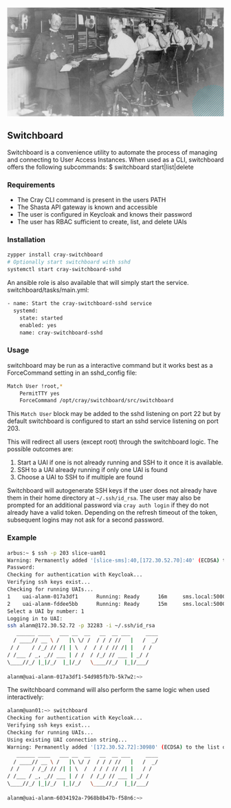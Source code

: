 ![picture](img/switchboard.jpg)

## Switchboard
Switchboard is a convenience utility to automate the process of managing and connecting
to User Access Instances. When used as a CLI, switchboard offers the following subcommands:
$ switchboard start|list|delete

### Requirements

* The Cray CLI command is present in the users PATH
* The Shasta API gateway is known and accessible 
* The user is configured in Keycloak and knows their password
* The user has RBAC sufficient to create, list, and delete UAIs

### Installation

```bash
zypper install cray-switchboard
# Optionally start switchboard with sshd
systemctl start cray-switchboard-sshd
```

An ansible role is also available that will simply start the service.
switchboard/tasks/main.yml:
```bash
- name: Start the cray-switchboard-sshd service
  systemd:
    state: started
    enabled: yes
    name: cray-switchboard-sshd
```

### Usage
switchboard may be run as a interactive command but it works best as a 
ForceCommand setting in an sshd_config file:

```bash
Match User !root,*
	PermitTTY yes
	ForceCommand /opt/cray/switchboard/src/switchboard
```

This `Match User` block may be added to the sshd listening on port 22 but by 
default switchboard is configured to start an sshd service listening on
port 203.

This will redirect all users (except root) through the switchboard logic. The 
possible outcomes are:

1. Start a UAI if one is not already running and SSH to it once it is available.
2. SSH to a UAI already running if only one UAI is found
3. Choose a UAI to SSH to if multiple are found

Switchboard will autogenerate SSH keys if the user does not already have them
in their home directory at `~/.ssh/id_rsa`. The user may also be prompted for
an additional password via `cray auth login` if they do not already have a valid
token. Depending on the refresh timeout of the token, subsequent logins may not
ask for a second password.

### Example
```bash
arbus:~ $ ssh -p 203 slice-uan01
Warning: Permanently added '[slice-sms]:40,[172.30.52.70]:40' (ECDSA) to the list of known hosts.
Password:
Checking for authentication with Keycloak...
Verifying ssh keys exist...
Checking for running UAIs...
1 	 uai-alanm-017a3df1 	 Running: Ready 	 16m 	 sms.local:5000/cray/cray-uas-sles15-slurm:latest
2 	 uai-alanm-fddee5bb 	 Running: Ready 	 15m 	 sms.local:5000/cray/cray-uas-sles15-pbs:latest
Select a UAI by number: 1
Logging in to UAI:
ssh alanm@172.30.52.72 -p 32283 -i ~/.ssh/id_rsa
   ______ ____   ___ __  __   __  __ ___     ____
  / ____// __ \ /   |\ \/ /  / / / //   |   /  _/
 / /    / /_/ // /| | \  /  / / / // /| |   / /
/ /___ / _, _// ___ | / /  / /_/ // ___ | _/ /
\____//_/ |_|/_/  |_|/_/   \____//_/  |_|/___/

alanm@uai-alanm-017a3df1-54d985fb7b-5k7w2:~>
```

The switchboard command will also perform the same logic when used interactively:
```bash
alanm@uan01:~> switchboard
Checking for authentication with Keycloak...
Verifying ssh keys exist...
Checking for running UAIs...
Using existing UAI connection string...
Warning: Permanently added '[172.30.52.72]:30980' (ECDSA) to the list of known hosts.
   ______ ____   ___ __  __   __  __ ___     ____
  / ____// __ \ /   |\ \/ /  / / / //   |   /  _/
 / /    / /_/ // /| | \  /  / / / // /| |   / /
/ /___ / _, _// ___ | / /  / /_/ // ___ | _/ /
\____//_/ |_|/_/  |_|/_/   \____//_/  |_|/___/

alanm@uai-alanm-6034192a-7968b8b47b-f58n6:~>
```
